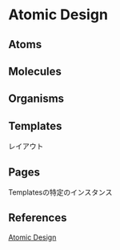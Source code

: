# Atomic Design

## Atoms

## Molecules

## Organisms

## Templates

レイアウト

## Pages

Templatesの特定のインスタンス

## References

[Atomic Design](https://bradfrost.com/blog/post/atomic-web-design/)
